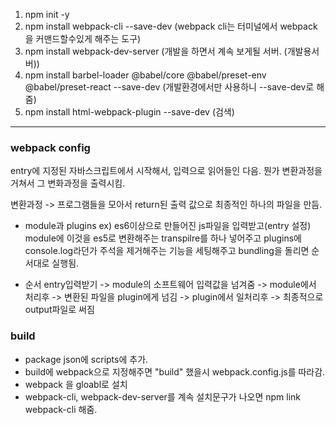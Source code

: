1. npm init -y
2. npm install webpack-cli --save-dev (webpack cli는 터미널에서 webpack을 커맨드할수있게 해주는 도구)
3. npm install webpack-dev-server (개발을 하면서 계속 보게될 서버. (개발용서버))
4. npm install barbel-loader @babel/core @babel/preset-env @babel/preset-react --save-dev (개발환경에서만 사용하니 --save-dev로 해줌)
5. npm install html-webpack-plugin --save-dev (검색)

---

### webpack config

entry에 지정된 자바스크립트에서 시작해서, 입력으로 읽어들인 다음.
뭔가 변환과정을 거쳐서 그 변화과정을 출력시킴.

변환과정 -> 프로그램들을 모아서 return된 출력 값으로 최종적인 하나의 파일을 만듬.

-   module과 plugins
    ex) es6이상으로 만들어진 js파일을 입력받고(entry 설정)
    module에 이것을 es5로 변환해주는 transpilre를 하나 넣어주고
    plugins에 console.log라던가 주석을 제거해주는 기능을 세팅해주고
    bundling을 돌리면 순서대로 실행됨.

-   순서
    entry입력받기 -> module의 소프트웨어 입력값을 넘겨줌 -> module에서 처리후
    -> 변환된 파일을 plugin에게 넘김 -> plugin에서 일처리후
    -> 최종적으로 output파일로 써짐

### build

-   package json에 scripts에 추가.
-   build에 webpack으로 지정해주면 "build" 했을시 webpack.config.js를 따라감.
-   webpack 을 gloabl로 설치
-   webpack-cli, webpack-dev-server를 계속 설치문구가 나오면 npm link webpack-cli 해줌.
